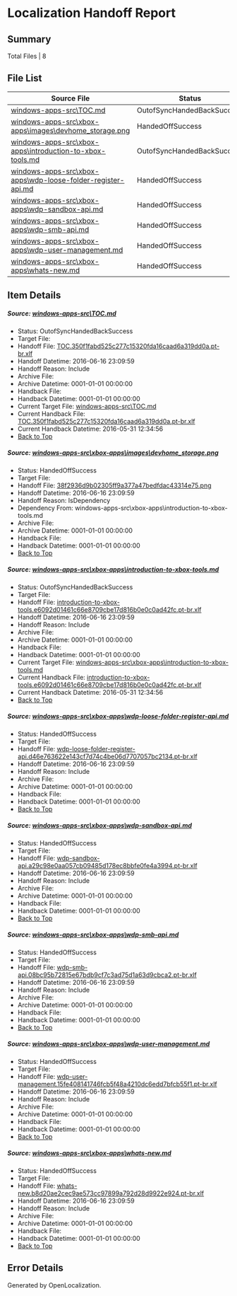 # <a name='report-top'></a> Localization Handoff Report

## Summary
 Total Files | 8

## File List
 Source File | Status | Details 
 ----------- | ------ | ------- 
 [windows-apps-src\TOC.md](https://github.com/Microsoft/windows-apps/blob/7b6e6f488bc53ea5c9f28ef07c08774ba6977893/windows-apps-src/TOC.md) | OutofSyncHandedBackSuccess | [Details](#338e2e8fa71e6e0802e019aad136e03d53fd929f3780)
 [windows-apps-src\xbox-apps\images\devhome_storage.png](https://github.com/Microsoft/windows-apps/blob/92574a05a90dbd59bb7f3a3a6b06841f5d5ef287/windows-apps-src/xbox-apps/images/devhome_storage.png) | HandedOffSuccess | [Details](#38f2936d9b02305ff9a377a47bedfdac43314e753872)
 [windows-apps-src\xbox-apps\introduction-to-xbox-tools.md](https://github.com/Microsoft/windows-apps/blob/914a1b76c6b502415bee36865af009a8dfe9bb53/windows-apps-src/xbox-apps/introduction-to-xbox-tools.md) | OutofSyncHandedBackSuccess | [Details](#e2f87cdeb8ce3371a34bb989e5fa29ef63d186213896)
 [windows-apps-src\xbox-apps\wdp-loose-folder-register-api.md](https://github.com/Microsoft/windows-apps/blob/ef0f1339b77a8d1f60a677b2ff19a63b68f0d6cd/windows-apps-src/xbox-apps/wdp-loose-folder-register-api.md) | HandedOffSuccess | [Details](#41e4cc67120b9e32fac34404ca918edcf58ba2673907)
 [windows-apps-src\xbox-apps\wdp-sandbox-api.md](https://github.com/Microsoft/windows-apps/blob/a857ba338a971e651653193ff2149f08b1665a36/windows-apps-src/xbox-apps/wdp-sandbox-api.md) | HandedOffSuccess | [Details](#c1671db55dcb05ab7a126fad271a5e49146fe9ac3909)
 [windows-apps-src\xbox-apps\wdp-smb-api.md](https://github.com/Microsoft/windows-apps/blob/3d76bf181baa9dfd973467d43241230fddf2daf7/windows-apps-src/xbox-apps/wdp-smb-api.md) | HandedOffSuccess | [Details](#5efe2af3524d97e6014c4d6be2a8f1aef22f2e663910)
 [windows-apps-src\xbox-apps\wdp-user-management.md](https://github.com/Microsoft/windows-apps/blob/67f158b1d3d5ece14c36483a2513a2db2f478660/windows-apps-src/xbox-apps/wdp-user-management.md) | HandedOffSuccess | [Details](#ad01d4daf089c61fc50c7927cfbf123d7d7ee4df3911)
 [windows-apps-src\xbox-apps\whats-new.md](https://github.com/Microsoft/windows-apps/blob/c990b087452bf45abadb9f228df51550a95d4e84/windows-apps-src/xbox-apps/whats-new.md) | HandedOffSuccess | [Details](#f205be45bc7b6f4cc2c36faa0c5bb3a4a9ab2f363913)

## Item Details
##### <a name='338e2e8fa71e6e0802e019aad136e03d53fd929f3780'></a> Source: [windows-apps-src\TOC.md](https://github.com/Microsoft/windows-apps/blob/7b6e6f488bc53ea5c9f28ef07c08774ba6977893/windows-apps-src/TOC.md)
* Status: OutofSyncHandedBackSuccess
* Target File: 
* Handoff File: [TOC.350f1fabd525c277c15320fda16caad6a319dd0a.pt-br.xlf](https://github.com/Microsoft/WDG.handoff/blob/879d747bb63f5812bdc41c150d0a2d843547788a/ol-handoff/Microsoft/windows-apps.pt-br/master/TOC.350f1fabd525c277c15320fda16caad6a319dd0a.pt-br.xlf)
* Handoff Datetime: 2016-06-16 23:09:59
* Handoff Reason: Include
* Archive File: 
* Archive Datetime: 0001-01-01 00:00:00
* Handback File: 
* Handback Datetime: 0001-01-01 00:00:00
* Current Target File: [windows-apps-src\TOC.md](https://github.com/Microsoft/windows-apps.pt-br/blob/ada805836c3479ab8aa6b2f72b4db9010e208812/windows-apps-src/TOC.md)
* Current Handback File: [TOC.350f1fabd525c277c15320fda16caad6a319dd0a.pt-br.xlf](https://github.com/Microsoft/WDG.handback/blob/54ba89e7241c18d09319524e8f814154f78b5af6/ol-handback/Microsoft/windows-apps.pt-br/master/TOC.350f1fabd525c277c15320fda16caad6a319dd0a.pt-br.xlf)
* Current Handback Datetime: 2016-05-31 12:34:56
* [Back to Top](#report-top)

##### <a name='38f2936d9b02305ff9a377a47bedfdac43314e753872'></a> Source: [windows-apps-src\xbox-apps\images\devhome_storage.png](https://github.com/Microsoft/windows-apps/blob/92574a05a90dbd59bb7f3a3a6b06841f5d5ef287/windows-apps-src/xbox-apps/images/devhome_storage.png)
* Status: HandedOffSuccess
* Target File: 
* Handoff File: [38f2936d9b02305ff9a377a47bedfdac43314e75.png](https://github.com/Microsoft/WDG.handoff/blob/879d747bb63f5812bdc41c150d0a2d843547788a/ol-handoff/Microsoft/windows-apps.pt-br/master/38f2936d9b02305ff9a377a47bedfdac43314e75.png)
* Handoff Datetime: 2016-06-16 23:09:59
* Handoff Reason: IsDependency
* Dependency From: windows-apps-src\xbox-apps\introduction-to-xbox-tools.md
* Archive File: 
* Archive Datetime: 0001-01-01 00:00:00
* Handback File: 
* Handback Datetime: 0001-01-01 00:00:00
* [Back to Top](#report-top)

##### <a name='e2f87cdeb8ce3371a34bb989e5fa29ef63d186213896'></a> Source: [windows-apps-src\xbox-apps\introduction-to-xbox-tools.md](https://github.com/Microsoft/windows-apps/blob/914a1b76c6b502415bee36865af009a8dfe9bb53/windows-apps-src/xbox-apps/introduction-to-xbox-tools.md)
* Status: OutofSyncHandedBackSuccess
* Target File: 
* Handoff File: [introduction-to-xbox-tools.e6092d01461c66e8709cbe17d816b0e0c0ad42fc.pt-br.xlf](https://github.com/Microsoft/WDG.handoff/blob/879d747bb63f5812bdc41c150d0a2d843547788a/ol-handoff/Microsoft/windows-apps.pt-br/master/introduction-to-xbox-tools.e6092d01461c66e8709cbe17d816b0e0c0ad42fc.pt-br.xlf)
* Handoff Datetime: 2016-06-16 23:09:59
* Handoff Reason: Include
* Archive File: 
* Archive Datetime: 0001-01-01 00:00:00
* Handback File: 
* Handback Datetime: 0001-01-01 00:00:00
* Current Target File: [windows-apps-src\xbox-apps\introduction-to-xbox-tools.md](https://github.com/Microsoft/windows-apps.pt-br/blob/ada805836c3479ab8aa6b2f72b4db9010e208812/windows-apps-src/xbox-apps/introduction-to-xbox-tools.md)
* Current Handback File: [introduction-to-xbox-tools.e6092d01461c66e8709cbe17d816b0e0c0ad42fc.pt-br.xlf](https://github.com/Microsoft/WDG.handback/blob/54ba89e7241c18d09319524e8f814154f78b5af6/ol-handback/Microsoft/windows-apps.pt-br/master/introduction-to-xbox-tools.e6092d01461c66e8709cbe17d816b0e0c0ad42fc.pt-br.xlf)
* Current Handback Datetime: 2016-05-31 12:34:56
* [Back to Top](#report-top)

##### <a name='41e4cc67120b9e32fac34404ca918edcf58ba2673907'></a> Source: [windows-apps-src\xbox-apps\wdp-loose-folder-register-api.md](https://github.com/Microsoft/windows-apps/blob/ef0f1339b77a8d1f60a677b2ff19a63b68f0d6cd/windows-apps-src/xbox-apps/wdp-loose-folder-register-api.md)
* Status: HandedOffSuccess
* Target File: 
* Handoff File: [wdp-loose-folder-register-api.d46e763622e143cf7d74c4be06d7707057bc2134.pt-br.xlf](https://github.com/Microsoft/WDG.handoff/blob/879d747bb63f5812bdc41c150d0a2d843547788a/ol-handoff/Microsoft/windows-apps.pt-br/master/wdp-loose-folder-register-api.d46e763622e143cf7d74c4be06d7707057bc2134.pt-br.xlf)
* Handoff Datetime: 2016-06-16 23:09:59
* Handoff Reason: Include
* Archive File: 
* Archive Datetime: 0001-01-01 00:00:00
* Handback File: 
* Handback Datetime: 0001-01-01 00:00:00
* [Back to Top](#report-top)

##### <a name='c1671db55dcb05ab7a126fad271a5e49146fe9ac3909'></a> Source: [windows-apps-src\xbox-apps\wdp-sandbox-api.md](https://github.com/Microsoft/windows-apps/blob/a857ba338a971e651653193ff2149f08b1665a36/windows-apps-src/xbox-apps/wdp-sandbox-api.md)
* Status: HandedOffSuccess
* Target File: 
* Handoff File: [wdp-sandbox-api.a29c98e0aa057cb09485d178ec8bbfe0fe4a3994.pt-br.xlf](https://github.com/Microsoft/WDG.handoff/blob/879d747bb63f5812bdc41c150d0a2d843547788a/ol-handoff/Microsoft/windows-apps.pt-br/master/wdp-sandbox-api.a29c98e0aa057cb09485d178ec8bbfe0fe4a3994.pt-br.xlf)
* Handoff Datetime: 2016-06-16 23:09:59
* Handoff Reason: Include
* Archive File: 
* Archive Datetime: 0001-01-01 00:00:00
* Handback File: 
* Handback Datetime: 0001-01-01 00:00:00
* [Back to Top](#report-top)

##### <a name='5efe2af3524d97e6014c4d6be2a8f1aef22f2e663910'></a> Source: [windows-apps-src\xbox-apps\wdp-smb-api.md](https://github.com/Microsoft/windows-apps/blob/3d76bf181baa9dfd973467d43241230fddf2daf7/windows-apps-src/xbox-apps/wdp-smb-api.md)
* Status: HandedOffSuccess
* Target File: 
* Handoff File: [wdp-smb-api.08bc95b72815e67bdb9cf7c3ad75d1a63d9cbca2.pt-br.xlf](https://github.com/Microsoft/WDG.handoff/blob/879d747bb63f5812bdc41c150d0a2d843547788a/ol-handoff/Microsoft/windows-apps.pt-br/master/wdp-smb-api.08bc95b72815e67bdb9cf7c3ad75d1a63d9cbca2.pt-br.xlf)
* Handoff Datetime: 2016-06-16 23:09:59
* Handoff Reason: Include
* Archive File: 
* Archive Datetime: 0001-01-01 00:00:00
* Handback File: 
* Handback Datetime: 0001-01-01 00:00:00
* [Back to Top](#report-top)

##### <a name='ad01d4daf089c61fc50c7927cfbf123d7d7ee4df3911'></a> Source: [windows-apps-src\xbox-apps\wdp-user-management.md](https://github.com/Microsoft/windows-apps/blob/67f158b1d3d5ece14c36483a2513a2db2f478660/windows-apps-src/xbox-apps/wdp-user-management.md)
* Status: HandedOffSuccess
* Target File: 
* Handoff File: [wdp-user-management.15fe408141746fcb5f48a4210dc6edd7bfcb55f1.pt-br.xlf](https://github.com/Microsoft/WDG.handoff/blob/879d747bb63f5812bdc41c150d0a2d843547788a/ol-handoff/Microsoft/windows-apps.pt-br/master/wdp-user-management.15fe408141746fcb5f48a4210dc6edd7bfcb55f1.pt-br.xlf)
* Handoff Datetime: 2016-06-16 23:09:59
* Handoff Reason: Include
* Archive File: 
* Archive Datetime: 0001-01-01 00:00:00
* Handback File: 
* Handback Datetime: 0001-01-01 00:00:00
* [Back to Top](#report-top)

##### <a name='f205be45bc7b6f4cc2c36faa0c5bb3a4a9ab2f363913'></a> Source: [windows-apps-src\xbox-apps\whats-new.md](https://github.com/Microsoft/windows-apps/blob/c990b087452bf45abadb9f228df51550a95d4e84/windows-apps-src/xbox-apps/whats-new.md)
* Status: HandedOffSuccess
* Target File: 
* Handoff File: [whats-new.b8d20ae2cec9ae573cc97899a792d28d9922e924.pt-br.xlf](https://github.com/Microsoft/WDG.handoff/blob/879d747bb63f5812bdc41c150d0a2d843547788a/ol-handoff/Microsoft/windows-apps.pt-br/master/whats-new.b8d20ae2cec9ae573cc97899a792d28d9922e924.pt-br.xlf)
* Handoff Datetime: 2016-06-16 23:09:59
* Handoff Reason: Include
* Archive File: 
* Archive Datetime: 0001-01-01 00:00:00
* Handback File: 
* Handback Datetime: 0001-01-01 00:00:00
* [Back to Top](#report-top)


## Error Details

Generated by OpenLocalization.
